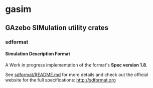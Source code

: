 # gasim
## GAzebo SIMulation utility crates


### sdformat
#### Simulation Description Format

A Work in progress implementation of the format's **Spec version 1.8**.

See [sdformat/README.md](./sdformat/README.md) for more details
and check out the official website for the full specifications: http://sdformat.org
